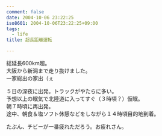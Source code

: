 ```yaml
---
comment: false
date: 2004-10-06 23:22:25
iso8601: 2004-10-06T23:22:25+09:00
tags:
  - life
title: 超長距離運転

---
```


<div class="entry-body">
  <p>総延長600km超。<br />
    大阪から新潟まで走り抜けました。<br />
    一家総出の家出（ぇ</p>

  <p>５日の深夜に出発。トラックがやたらに多い。<br />
    予想以上の眠気で北陸道に入ってすぐ（３時頃？）仮眠。<br />
    朝７時頃に再出発。<br />
    途中、朝食＆塩ソフト休憩などをしながら１４時頃目的地到着。</p>

  <p>たぶん、チビーが一番疲れただろう。お疲れさん。</p>
</div>

